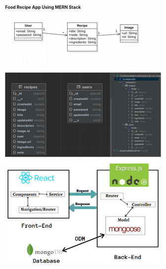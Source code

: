 **Food Recipe App Using MERN Stack**

![Class Diagram](https://github.com/HienDinh3010/foodie-frontend/blob/master/screenshots/image.png)

![Database](https://github.com/HienDinh3010/foodie-frontend/blob/master/screenshots/image%20copy.png)

![MERN](https://github.com/HienDinh3010/foodie-frontend/blob/master/screenshots/mongodb.png)

